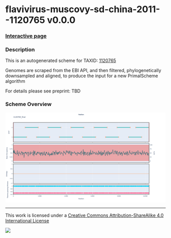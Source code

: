 # flavivirus-muscovy-sd-china-2011--1120765 v0.0.0

### [Interactive page](https://chrisgkent.github.io/schemes/flavivirus-muscovy-sd-china-2011--1120765-1000-v0.0.0)

### Description

This is an autogenerated scheme for TAXID: [1120765](https://www.ncbi.nlm.nih.gov/Taxonomy/Browser/wwwtax.cgi?mode=Info&id=1120765&lvl=3&lin=f&keep=1&srchmode=1&unlock)

Genomes are scraped from the EBI API, and then filtered, phylogenetically downsampled and aligned, to produce the input for a new PrimalScheme algorithm

For details please see preprint: TBD

### Scheme Overview

![Alt text](work/1120765_final.png '1120765_final.png')

------------------------------------------------------------------------

This work is licensed under a [Creative Commons Attribution-ShareAlike 4.0 International License](http://creativecommons.org/licenses/by-sa/4.0/) 

![](https://i.creativecommons.org/l/by-sa/4.0/88x31.png)